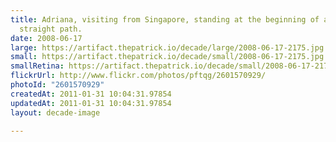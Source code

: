 ```yaml
---
title: Adriana, visiting from Singapore, standing at the beginning of a crazy
  straight path.
date: 2008-06-17
large: https://artifact.thepatrick.io/decade/large/2008-06-17-2175.jpg
small: https://artifact.thepatrick.io/decade/small/2008-06-17-2175.jpg
smallRetina: https://artifact.thepatrick.io/decade/small/2008-06-17-2175@2x.jpg
flickrUrl: http://www.flickr.com/photos/pftqg/2601570929/
photoId: "2601570929"
createdAt: 2011-01-31 10:04:31.97854
updatedAt: 2011-01-31 10:04:31.97854
layout: decade-image

---
```


